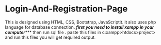 # Login-And-Registration-Page
This is designed using HTML, CSS, Bootstrap, JavaScriptit. 
it also uses php language for database connection.
*******first you need to install xampp in your computer**********
then run sql file .
paste this files in c:xampp>htdocs>project>
and run this files 
you will get required output.

